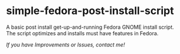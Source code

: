# simple-fedora-post-install-script
<p>A basic post install get-up-and-running Fedora GNOME install script.<br>
The script optimizes and installs must have features in Fedora.</p>


*If you have Improvements or Issues, contact me!*


